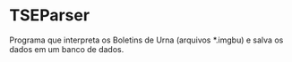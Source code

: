 # TSEParser
Programa que interpreta os Boletins de Urna (arquivos *.imgbu) e salva os dados em um banco de dados.
